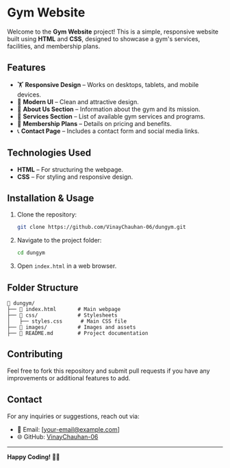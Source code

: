 # Gym Website

Welcome to the **Gym Website** project! This is a simple, responsive website built using **HTML** and **CSS**, designed to showcase a gym's services, facilities, and membership plans.

## Features
- 🏋️ **Responsive Design** – Works on desktops, tablets, and mobile devices.
- 🎨 **Modern UI** – Clean and attractive design.
- 📜 **About Us Section** – Information about the gym and its mission.
- 💪 **Services Section** – List of available gym services and programs.
- 📅 **Membership Plans** – Details on pricing and benefits.
- 📞 **Contact Page** – Includes a contact form and social media links.

## Technologies Used
- **HTML** – For structuring the webpage.
- **CSS** – For styling and responsive design.

## Installation & Usage
1. Clone the repository:
   ```bash
   git clone https://github.com/VinayChauhan-06/dungym.git
   ```
2. Navigate to the project folder:
   ```bash
   cd dungym
   ```
3. Open `index.html` in a web browser.

## Folder Structure
```
📂 dungym/
├── 📄 index.html       # Main webpage
├── 📂 css/             # Stylesheets
│   ├── styles.css      # Main CSS file
├── 📂 images/          # Images and assets
├── 📄 README.md        # Project documentation
```

## Contributing
Feel free to fork this repository and submit pull requests if you have any improvements or additional features to add.

## Contact
For any inquiries or suggestions, reach out via:
- 📧 Email: [your-email@example.com]
- 🌐 GitHub: [VinayChauhan-06](https://github.com/VinayChauhan-06)

---
**Happy Coding! 💪🚀**


